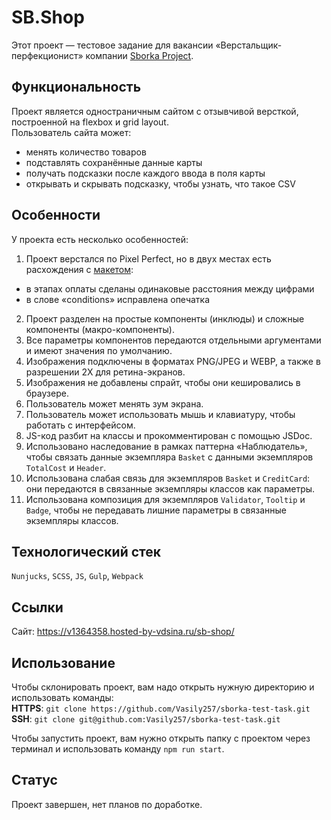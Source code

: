 # SB.Shop
Этот проект — тестовое задание для вакансии «Верстальщик-перфекционист» компании [Sborka Project](https://sborkaproject.ru/).
  
## Функциональность  
Проект является одностраничным сайтом с отзывчивой версткой, построенной на flexbox и grid layout.  
Пользователь сайта может:
- менять количество товаров
- подставлять сохранённые данные карты
- получать подсказки после каждого ввода в поля карты
- открывать и скрывать подсказку, чтобы узнать, что такое CSV

## Особенности 
У проекта есть несколько особенностей:
1. Проект верстался по Pixel Perfect, но в двух местах есть расхождения с [макетом](https://www.figma.com/file/dc1fCaC8ctLXSSTPZXyAJR/HTML-Test-%7C-16.07.2023?type=design&node-id=0%3A1&mode=design&t=13A0iLcVnBtP9WsU-1):
- в этапах оплаты сделаны одинаковые расстояния между цифрами
- в слове «conditions» исправлена опечатка
2. Проект разделен на простые компоненты (инклюды) и сложные компоненты (макро-компоненты).
3. Все параметры компонентов передаются отдельными аргументами и имеют значения по умолчанию.
4. Изображения подключены в форматах PNG/JPEG и WEBP, а также в разрешении 2X для ретина-экранов.
5. Изображения не добавлены спрайт, чтобы они кешировались в браузере.
6. Пользователь может менять зум экрана.
7. Пользователь может использовать мышь и клавиатуру, чтобы работать с интерфейсом.
8. JS-код разбит на классы и прокомментирован с помощью JSDoc.
9. Использовано наследование в рамках паттерна «Наблюдатель», чтобы связать данные экземпляра `Basket` c данными экземпляров `TotalCost` и `Header`.
10. Использована слабая связь для экземпляров `Basket` и `CreditCard`: они передаются в связанные экземпляры классов как параметры.
11. Использована композиция для экземпляров `Validator`, `Tooltip` и `Badge`, чтобы не передавать лишние параметры в связанные экземпляры классов.

## Технологический стек 
`Nunjucks`, `SCSS`, `JS`, `Gulp`, `Webpack`  
  
## Ссылки  
Сайт: https://v1364358.hosted-by-vdsina.ru/sb-shop/ 
   
## Использование
Чтобы склонировать проект, вам надо открыть нужную директорию и использовать команды:  
**HTTPS**: `git clone https://github.com/Vasily257/sborka-test-task.git`  
**SSH**: `git clone git@github.com:Vasily257/sborka-test-task.git`  

Чтобы запустить проект, вам нужно открыть папку с проектом через терминал и использовать команду `npm run start`.
  
## Статус
Проект завершен, нет планов по доработке.
